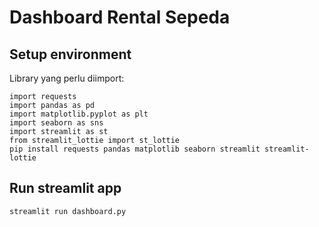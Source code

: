 # Dashboard Rental Sepeda

## Setup environment
Library yang perlu diimport:
```
import requests
import pandas as pd
import matplotlib.pyplot as plt
import seaborn as sns
import streamlit as st
from streamlit_lottie import st_lottie
pip install requests pandas matplotlib seaborn streamlit streamlit-lottie
```
## Run streamlit app
```
streamlit run dashboard.py
```
